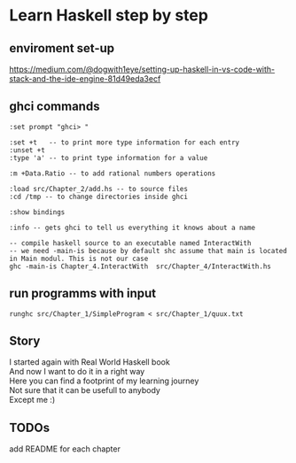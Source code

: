 # Learn Haskell step by step

## enviroment set-up
https://medium.com/@dogwith1eye/setting-up-haskell-in-vs-code-with-stack-and-the-ide-engine-81d49eda3ecf

## ghci commands
```
:set prompt "ghci> "

:set +t   -- to print more type information for each entry    
:unset +t    
:type 'a' -- to print type information for a value   

:m +Data.Ratio -- to add rational numbers operations

:load src/Chapter_2/add.hs -- to source files  
:cd /tmp -- to change directories inside ghci   

:show bindings

:info -- gets ghci to tell us everything it knows about a name

-- compile haskell source to an executable named InteractWith
-- we need -main-is because by default shc assume that main is located in Main modul. This is not our case
ghc -main-is Chapter_4.InteractWith  src/Chapter_4/InteractWith.hs
```
## run programms with input
```
runghc src/Chapter_1/SimpleProgram < src/Chapter_1/quux.txt
```
## Story

I started again with Real World Haskell book  
And now I want to do it in a right way  
Here you can find a footprint of my learning journey  
Not sure that it can be usefull to anybody  
Except me :)  

## TODOs
add README for each chapter